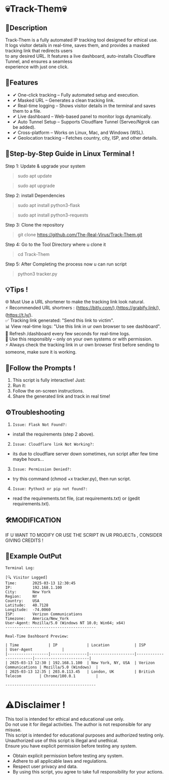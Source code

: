 # 💀Track-Them💀

## 📜Description
Track-Them is a fully automated IP tracking tool designed for ethical use.  
It logs visitor details in real-time, saves them, and provides a masked tracking link that redirects users  
to any desired URL. It features a live dashboard, auto-installs Cloudflare Tunnel, and ensures a seamless  
experience with just one click.  

## 🔑Features
- ✔ One-click tracking – Fully automated setup and execution.  
- ✔ Masked URL – Generates a clean tracking link.  
- ✔ Real-time logging – Shows visitor details in the terminal and saves them to a file.  
- ✔ Live dashboard – Web-based panel to monitor logs dynamically.  
- ✔ Auto Tunnel Setup – Supports Cloudflare Tunnel (Serveo/Ngrok can be added).  
- ✔ Cross-platform – Works on Linux, Mac, and Windows (WSL).  
- ✔ Geolocation tracking – Fetches country, city, ISP, and other details.  

## 🚀Step-by-Step Guide in Linux Terminal !

Step 1: Update & upgrade your system  
>sudo apt update  

>sudo apt upgrade  

Step 2: install Dependencies  
>sudo apt install python3-flask  

>sudo apt install python3-requests  

Step 3: Clone the repository  
>git clone https://github.com/The-Real-Virus/Track-Them.git  

Step 4: Go to the Tool Directory where u clone it  
>cd Track-Them  

Step 5: After Completing the process now u can run script  
>python3 tracker.py  

## 💡Tips !
🌐 Must Use a URL shortener to make the tracking link look natural.  
⚡ Recommended URL shortners : (https://bitly.com/),(https://grabify.link/),(https://t.ly/).  
✅ Tracking link generated: "Send this link to victim".  
📊 View real-time logs: "Use this link in ur own browser to see dashboard".  
🔄 Refresh /dashboard every few seconds for real-time logs.  
🛑 Use this responsibly – only on your own systems or with permission.  
⚡ Always check the tracking link in ur own browser first before sending to someone, make sure it is working.  

## 🤝Follow the Prompts !
1) This script is fully interactive! Just:  
2) Run it:  
3) Follow the on-screen instructions.  
4) Share the generated link and track in real time!  

## ⚙️Troubleshooting

1) `Issue: Flask Not Found?:`  
- install the requirements (step 2 above).  

2) `Issue: Cloudflare link Not Working?:`  
- its due to cloudflare server down sometimes, run script after few time maybe hours...  

3) `Issue: Permission Denied?:`  
- try this command (chmod +x tracker.py), then run script.  

4) `Issue: Python3 or pip not found?:`  
- read the requirements.txt file, (cat requirements.txt) or (gedit requirements.txt).  

## 🛠️MODIFICATION 

IF U WANT TO MODIFY OR USE THE SCRIPT IN UR PROJECTs , CONSIDER GIVING CREDITS !  

## 📂Example OutPut

	Terminal Log:

	[🔍 Visitor Logged]
	Time:       2025-03-13 12:30:45
	IP:         192.168.1.100
	City:       New York
	Region:     NY
	Country:    USA
	Latitude:   40.7128
	Longitude:  -74.0060
	ISP:        Verizon Communications
	Timezone:   America/New_York
	User-Agent: Mozilla/5.0 (Windows NT 10.0; Win64; x64)
	----------------------------------------

	Real-Time Dashboard Preview:

	| Time             | IP             | Location           | ISP                    | User-Agent             |  
	|------------------|----------------|--------------------|------------------------|------------------------|  
	| 2025-03-13 12:30 | 192.168.1.100  | New York, NY, USA  | Verizon Communications | Mozilla/5.0 (Windows)  |  
	| 2025-03-13 12:35 | 203.0.113.45   | London, UK         | British Telecom        | Chrome/100.0.1         |  

	----------------------------------------

# ⚠️Disclaimer !
This tool is intended for ethical and educational use only.  
Do not use it for illegal activities. The author is not responsible for any misuse.  
This script is intended for educational purposes and authorized testing only.  
Unauthorized use of this script is illegal and unethical.  
Ensure you have explicit permission before testing any system.  
- Obtain explicit permission before testing any system.  
- Adhere to all applicable laws and regulations.  
- Respect user privacy and data.  
- By using this script, you agree to take full responsibility for your actions.  
